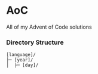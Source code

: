 # AoC

All of my Advent of Code solutions

### Directory Structure

```
[language]/
├─ [year]/
│  ├─ [day]/
```
